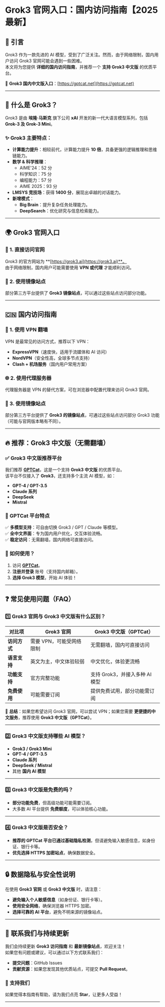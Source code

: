 # Grok3 官网入口：国内访问指南【2025最新】

## 📌 引言
Grok3 作为一款先进的 AI 模型，受到了广泛关注。然而，由于网络限制，国内用户访问 Grok3 官网可能会遇到一些困难。  
本文将为您提供 **详细的国内访问指南**，并推荐一个 **支持 Grok3 中文版** 的优质平台。

🔗 **Grok3 国内中文版入口**：[https://gptcat.net](https://gptcat.net)

---

## 🚀 什么是 Grok3？
Grok3 是由 **埃隆·马斯克** 旗下公司 **xAI** 开发的新一代大语言模型系列，包括 **Grok-3 及 Grok-3 Mini**。

### ✨ Grok3 主要特点：
- **计算能力提升**：相较前代，计算能力提升 **10 倍**，具备更强的逻辑推理和思维链能力。
- **数学 & 科学推理**：
  - AIME'24：52 分
  - 科学知识：75 分
  - 编程能力：57 分
  - AIME 2025：93 分
- **LMSYS 竞技场**：获得 **1400 分**，展现出卓越的对话能力。
- **新增模式**：
  - **Big Brain**：提升复杂任务处理能力。
  - **DeepSearch**：优化研究与信息检索能力。

---

## 🌍 Grok3 官网入口

### 🔗 1. 直接访问官网
Grok3 的官方网站为 **[https://grok3.ai](https://grok3.ai)**。  
由于网络限制，国内用户可能需要使用 **VPN 或代理** 才能顺利访问。

### 📌 2. 使用镜像站点
部分第三方平台提供了 **Grok3 镜像站点**，可以通过这些站点访问部分功能。

---

## 🇨🇳 国内访问指南

### 🔐 1. 使用 VPN 翻墙
VPN 是最常见的访问方式，推荐以下 VPN：
- **ExpressVPN**（速度快，适用于流媒体和 AI 访问）
- **NordVPN**（安全性高，全球多节点支持）
- **Clash + 机场服务**（国内用户常用方案）

### 🌐 2. 使用代理服务器
代理服务器是 VPN 的替代方案，可在浏览器中配置代理来访问 Grok3 官网。

### 🚀 3. 使用镜像站点
部分第三方平台提供了 **Grok3 的镜像站点**，可通过这些站点访问部分 Grok3 功能（可能与官网版本略有不同）。

---

## 🔥 推荐：Grok3 中文版（无需翻墙）

### ✅ **Grok3 中文版推荐平台**
我们推荐 **[GPTCat](https://gptcat.net)**，这是一个支持 **Grok3 中文版** 的优质平台。  
该平台不仅接入了 **Grok3**，还支持多个主流 AI 模型，如：
- **GPT-4 / GPT-3.5**
- **Claude 系列**
- **DeepSeek**
- **Mistral**

### 🎯 **GPTCat 平台特点**
✅ **多模型支持**：可自由切换 Grok3 / GPT / Claude 等模型。  
✅ **全中文界面**：专为国内用户优化，交互体验流畅。  
✅ **稳定访问**：无需翻墙，国内网络可直接访问。  

### 📝 **如何使用？**
1. 访问 **[GPTCat](https://gptcat.net)**。
2. **注册并登录** 账号（支持国内邮箱）。
3. **选择 Grok3 模型**，开始 AI 体验！

---

## ❓ 常见使用问题（FAQ）

### 1️⃣ Grok3 官网与 Grok3 中文版有什么区别？
| **对比项**       | **Grok3 官网**                  | **Grok3 中文版（GPTCat）**       |
|------------------|--------------------------------|---------------------------------|
| **访问方式**     | 需要 VPN，可能受网络限制        | 无需翻墙，国内可直接访问        |
| **语言支持**     | 英文为主，中文体验较弱         | 中文优化，体验更流畅           |
| **功能支持**     | 官方完整功能                    | 支持 Grok3，并接入多种 AI 模型 |
| **免费使用**     | 可能需要订阅                    | 提供免费试用，部分功能需订阅    |

📌 **总结**：如果您希望访问 Grok3 官网，可以尝试 VPN；如果您需要 **更便捷的中文服务**，推荐使用 **Grok3 中文版（GPTCat）**。

---

### 2️⃣ Grok3 中文版支持哪些 AI 模型？
- **Grok3 / Grok3 Mini**
- **GPT-4 / GPT-3.5**
- **Claude 系列**
- **DeepSeek / Mistral**
- 其他 **国内 AI 模型**

---

### 3️⃣ Grok3 中文版是免费的吗？
- **部分功能免费**，但高级功能可能需要订阅。
- 大多数 AI 平台提供 **免费额度**，可以体验核心功能。

---

### 4️⃣ Grok3 中文版是否安全？
- **推荐的 GPTCat 平台已通过基础隐私检测**，但请避免输入敏感信息，如身份证、银行卡等。
- **优先选择 HTTPS 加密站点**，确保数据安全。

---

## 🔒 数据隐私与安全性说明
在使用 **Grok3 官网** 或 **Grok3 中文版** 时，请注意：
- **避免输入个人敏感信息**（如身份证、银行卡等）。
- **使用安全网络**，确保浏览器 HTTPS 加密。
- **选择可靠的 AI 平台**，避免不明来源的镜像站点。

---

## 📢 联系我们与持续更新

我们会持续更新 **Grok3 访问指南** 和 **最新镜像站点**，欢迎关注！  
如果您有问题或建议，可以通过以下方式联系我们：
- **提交问题**：GitHub Issues
- **贡献资源**：如果您发现其他优质站点，可提交 **Pull Request**。

### 🌟 **支持我们**
如果觉得本指南有帮助，请为我们点亮 **Star**，让更多人受益！

---
